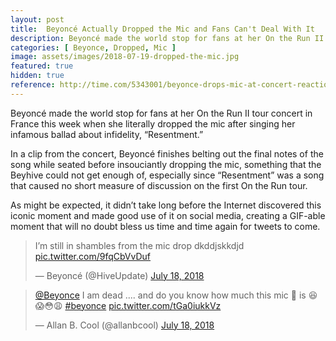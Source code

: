 ```yaml
---
layout: post
title:  Beyoncé Actually Dropped the Mic and Fans Can't Deal With It
description: Beyoncé made the world stop for fans at her On the Run II tour concert when she literally dropped the mic after singing "Resentment"
categories: [ Beyonce, Dropped, Mic ]
image: assets/images/2018-07-19-dropped-the-mic.jpg
featured: true
hidden: true
reference: http://time.com/5343001/beyonce-drops-mic-at-concert-reactions/
---
```

Beyoncé made the world stop for fans at her On the Run II tour concert in France this week when she literally dropped the mic after singing her infamous ballad about infidelity, “Resentment.”

In a clip from the concert, Beyoncé finishes belting out the final notes of the song while seated before insouciantly dropping the mic, something that the Beyhive could not get enough of, especially since “Resentment” was a song that caused no short measure of discussion on the first On the Run tour.

As might be expected, it didn’t take long before the Internet discovered this iconic moment and made good use of it on social media, creating a GIF-able moment that will no doubt bless us time and time again for tweets to come.

<blockquote class="twitter-tweet" data-lang="en"><p lang="en" dir="ltr">I’m still in shambles from the mic drop dkddjskkdjd <a href="https://t.co/9fqCbVvDuf">pic.twitter.com/9fqCbVvDuf</a></p>&mdash; Beyoncé (@HiveUpdate) <a href="https://twitter.com/HiveUpdate/status/1019712312758951936?ref_src=twsrc%5Etfw">July 18, 2018</a></blockquote> <script async src="https://platform.twitter.com/widgets.js" charset="utf-8"></script> 

<blockquote class="twitter-tweet" data-lang="en"><p lang="en" dir="ltr"><a href="https://twitter.com/Beyonce?ref_src=twsrc%5Etfw">@Beyonce</a> I am dead .... and do you know how much this mic 🎤 is 😆😱😳😩 <a href="https://twitter.com/hashtag/beyonce?src=hash&amp;ref_src=twsrc%5Etfw">#beyonce</a> <a href="https://t.co/tGa0iukkVz">pic.twitter.com/tGa0iukkVz</a></p>&mdash; Allan B. Cool (@allanbcool) <a href="https://twitter.com/allanbcool/status/1019528773312471045?ref_src=twsrc%5Etfw">July 18, 2018</a></blockquote> <script async src="https://platform.twitter.com/widgets.js" charset="utf-8"></script> 
